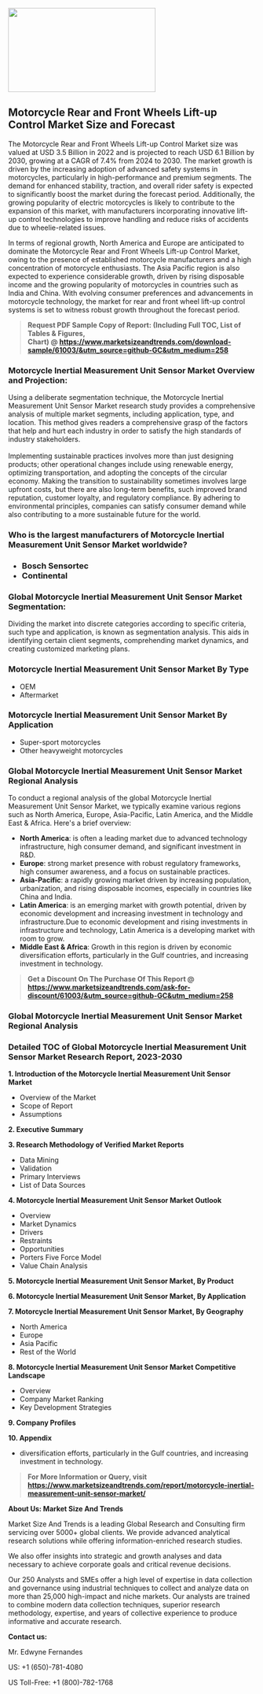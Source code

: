 <p><img class="alignnone size-medium wp-image-20088" src="https://ffe5etoiles.com/wp-content/uploads/2024/12/MST1-300x171.png" alt="" width="300" height="171" /></p><h2>Motorcycle Rear and Front Wheels Lift-up Control Market Size and Forecast</h2><p>The Motorcycle Rear and Front Wheels Lift-up Control Market size was valued at USD 3.5 Billion in 2022 and is projected to reach USD 6.1 Billion by 2030, growing at a CAGR of 7.4% from 2024 to 2030. The market growth is driven by the increasing adoption of advanced safety systems in motorcycles, particularly in high-performance and premium segments. The demand for enhanced stability, traction, and overall rider safety is expected to significantly boost the market during the forecast period. Additionally, the growing popularity of electric motorcycles is likely to contribute to the expansion of this market, with manufacturers incorporating innovative lift-up control technologies to improve handling and reduce risks of accidents due to wheelie-related issues.</p><p>In terms of regional growth, North America and Europe are anticipated to dominate the Motorcycle Rear and Front Wheels Lift-up Control Market, owing to the presence of established motorcycle manufacturers and a high concentration of motorcycle enthusiasts. The Asia Pacific region is also expected to experience considerable growth, driven by rising disposable income and the growing popularity of motorcycles in countries such as India and China. With evolving consumer preferences and advancements in motorcycle technology, the market for rear and front wheel lift-up control systems is set to witness robust growth throughout the forecast period.</p></p><blockquote id="" class=""><strong>Request PDF Sample Copy of Report: (Including Full TOC, List of Tables &amp; Figures, Chart)&nbsp;@&nbsp;<strong><a href="https://www.marketsizeandtrends.com/download-sample/61003/&utm_source=github-GC&utm_medium=258" target="_blank">https://www.marketsizeandtrends.com/download-sample/61003/&utm_source=github-GC&utm_medium=258</a></strong></strong></blockquote><h3 id="" class="">Motorcycle Inertial Measurement Unit Sensor Market&nbsp;Overview and Projection:</h3><p id="" class="">Using a deliberate segmentation technique, the Motorcycle Inertial Measurement Unit Sensor Market research study provides a comprehensive analysis of multiple market segments, including application, type, and location. This method gives readers a comprehensive grasp of the factors that help and hurt each industry in order to satisfy the high standards of industry stakeholders. <br /> <br />Implementing sustainable practices involves more than just designing products; other operational changes include using renewable energy, optimizing transportation, and adopting the concepts of the circular economy. Making the transition to sustainability sometimes involves large upfront costs, but there are also long-term benefits, such improved brand reputation, customer loyalty, and regulatory compliance. By adhering to environmental principles, companies can satisfy consumer demand while also contributing to a more sustainable future for the world.</p><h3 id="" class="">Who is the largest manufacturers of&nbsp;Motorcycle Inertial Measurement Unit Sensor Market worldwide?</h3><h3 class=""><p><ul><li>Bosch Sensortec </li><li> Continental</li></ul></p></h3><h3 id="" class="">Global&nbsp;Motorcycle Inertial Measurement Unit Sensor Market Segmentation:</h3><p id="" class="">Dividing the market into discrete categories according to specific criteria, such type and application, is known as segmentation analysis. This aids in identifying certain client segments, comprehending market dynamics, and creating customized marketing plans.</p><h3 id="" class="">Motorcycle Inertial Measurement Unit Sensor Market&nbsp;By Type</h3><p><p><ul><li>OEM</li><li> Aftermarket</p></li></ul></p></p><h3 id="" class="">Motorcycle Inertial Measurement Unit Sensor Market&nbsp;By Application</h3><p class=""><p><ul><li>Super-sport motorcycles</li><li> Other heavyweight motorcycles</li></ul></p></p><h3 id="" class="">Global Motorcycle Inertial Measurement Unit Sensor Market Regional Analysis</h3><p id="" class="">To conduct a regional analysis of the global Motorcycle Inertial Measurement Unit Sensor Market, we typically examine various regions such as North America, Europe, Asia-Pacific, Latin America, and the Middle East &amp; Africa. Here's a brief overview:</p><ul><li><strong>North America</strong>: is often a leading market due to advanced technology infrastructure, high consumer demand, and significant investment in R&amp;D.</li><li><strong>Europe</strong>: strong market presence with robust regulatory frameworks, high consumer awareness, and a focus on sustainable practices.</li><li><strong>Asia-Pacific</strong>: a rapidly growing market driven by increasing population, urbanization, and rising disposable incomes, especially in countries like China and India.</li><li><strong>Latin America</strong>: is an emerging market with growth potential, driven by economic development and increasing investment in technology and infrastructure.Due to economic development and rising investments in infrastructure and technology, Latin America is a developing market with room to grow.</li><li><strong>Middle East &amp; Africa</strong>: Growth in this region is driven by economic diversification efforts, particularly in the Gulf countries, and increasing investment in technology.</li></ul><blockquote id="" class=""><strong>Get a Discount On The Purchase Of This Report @ <strong><a href="https://www.marketsizeandtrends.com/ask-for-discount/61003/&utm_source=github-GC&utm_medium=258" target="_blank">https://www.marketsizeandtrends.com/ask-for-discount/61003/&utm_source=github-GC&utm_medium=258</a></strong></strong></blockquote><h3 id="" class="">Global Motorcycle Inertial Measurement Unit Sensor Market Regional Analysis</h3><h3 id="" class="">Detailed TOC of Global Motorcycle Inertial Measurement Unit Sensor Market Research Report, 2023-2030</h3><p id="" class=""><strong>1. Introduction of the Motorcycle Inertial Measurement Unit Sensor Market</strong></p><ul><li>Overview of the Market</li><li>Scope of Report</li><li>Assumptions</li></ul><p id="" class=""><strong>2. Executive Summary</strong></p><p id="" class=""><strong>3. Research Methodology of Verified Market Reports</strong></p><ul><li>Data Mining</li><li>Validation</li><li>Primary Interviews</li><li>List of Data Sources</li></ul><p id="" class=""><strong>4. Motorcycle Inertial Measurement Unit Sensor Market Outlook</strong></p><ul><li>Overview</li><li>Market Dynamics</li><li>Drivers</li><li>Restraints</li><li>Opportunities</li><li>Porters Five Force Model</li><li>Value Chain Analysis</li></ul><p id="" class=""><strong>5. Motorcycle Inertial Measurement Unit Sensor Market, By Product</strong></p><p id="" class=""><strong>6. Motorcycle Inertial Measurement Unit Sensor Market, By Application</strong></p><p id="" class=""><strong>7. Motorcycle Inertial Measurement Unit Sensor Market, By Geography</strong></p><ul><li>North America</li><li>Europe</li><li>Asia Pacific</li><li>Rest of the World</li></ul><p id="" class=""><strong>8. Motorcycle Inertial Measurement Unit Sensor Market Competitive Landscape</strong></p><ul><li>Overview</li><li>Company Market Ranking</li><li>Key Development Strategies</li></ul><p id="" class=""><strong>9. Company Profiles</strong></p><p id="" class=""><strong>10. Appendix</strong></p><ul><li>diversification efforts, particularly in the Gulf countries, and increasing investment in technology.</li></ul><blockquote id="" class=""><strong>For More Information or Query, visit <strong><strong><a href="https://www.marketsizeandtrends.com/report/motorcycle-inertial-measurement-unit-sensor-market/" target="_blank">https://www.marketsizeandtrends.com/report/motorcycle-inertial-measurement-unit-sensor-market/</a></strong></strong></strong></blockquote><p id="" class=""><strong>About Us: Market Size And Trends</strong></p><p id="" class="">Market Size And Trends is a leading Global Research and Consulting firm servicing over 5000+ global clients. We provide advanced analytical research solutions while offering information-enriched research studies.</p><p id="" class="">We also offer insights into strategic and growth analyses and data necessary to achieve corporate goals and critical revenue decisions.</p><p id="" class="">Our 250 Analysts and SMEs offer a high level of expertise in data collection and governance using industrial techniques to collect and analyze data on more than 25,000 high-impact and niche markets. Our analysts are trained to combine modern data collection techniques, superior research methodology, expertise, and years of collective experience to produce informative and accurate research.</p><p id="" class=""><strong>Contact us:</strong></p><p id="" class="">Mr. Edwyne Fernandes</p><p id="" class="">US: +1 (650)-781-4080</p><p id="" class="">US Toll-Free: +1 (800)-782-1768</p>
